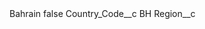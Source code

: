 <?xml version="1.0" encoding="UTF-8"?>
<CustomMetadata xmlns="http://soap.sforce.com/2006/04/metadata" xmlns:xsi="http://www.w3.org/2001/XMLSchema-instance" xmlns:xsd="http://www.w3.org/2001/XMLSchema">
    <label>Bahrain</label>
    <protected>false</protected>
    <values>
        <field>Country_Code__c</field>
        <value xsi:type="xsd:string">BH</value>
    </values>
    <values>
        <field>Region__c</field>
        <value xsi:nil="true"/>
    </values>
</CustomMetadata>
